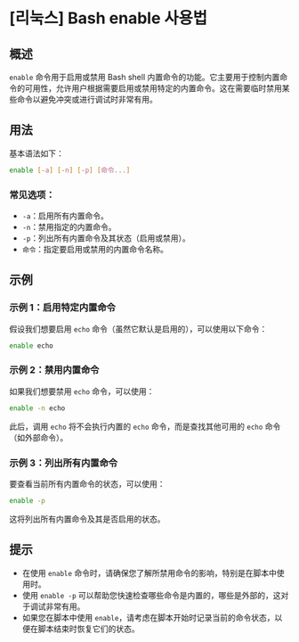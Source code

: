 # [리눅스] Bash enable 사용법

## 概述
`enable` 命令用于启用或禁用 Bash shell 内置命令的功能。它主要用于控制内置命令的可用性，允许用户根据需要启用或禁用特定的内置命令。这在需要临时禁用某些命令以避免冲突或进行调试时非常有用。

## 用法
基本语法如下：
```bash
enable [-a] [-n] [-p] [命令...]
```

### 常见选项：
- `-a`：启用所有内置命令。
- `-n`：禁用指定的内置命令。
- `-p`：列出所有内置命令及其状态（启用或禁用）。
- `命令`：指定要启用或禁用的内置命令名称。

## 示例
### 示例 1：启用特定内置命令
假设我们想要启用 `echo` 命令（虽然它默认是启用的），可以使用以下命令：
```bash
enable echo
```

### 示例 2：禁用内置命令
如果我们想要禁用 `echo` 命令，可以使用：
```bash
enable -n echo
```
此后，调用 `echo` 将不会执行内置的 `echo` 命令，而是查找其他可用的 `echo` 命令（如外部命令）。

### 示例 3：列出所有内置命令
要查看当前所有内置命令的状态，可以使用：
```bash
enable -p
```
这将列出所有内置命令及其是否启用的状态。

## 提示
- 在使用 `enable` 命令时，请确保您了解所禁用命令的影响，特别是在脚本中使用时。
- 使用 `enable -p` 可以帮助您快速检查哪些命令是内置的，哪些是外部的，这对于调试非常有用。
- 如果您在脚本中使用 `enable`，请考虑在脚本开始时记录当前的命令状态，以便在脚本结束时恢复它们的状态。